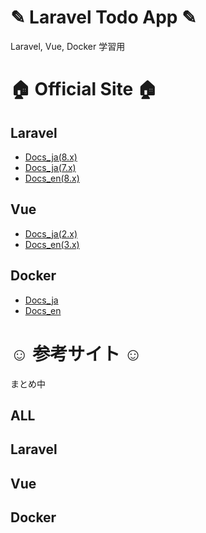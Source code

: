 # ✎ Laravel Todo App ✎
Laravel, Vue, Docker 学習用

# 🏠 Official Site 🏠
## Laravel
- [Docs_ja(8.x)](https://readouble.com/laravel/8.x/ja/installation.html)
- [Docs_ja(7.x)](https://readouble.com/laravel/7.x/ja/installation.html)
- [Docs_en(8.x)](https://laravel.com/docs/8.x)

## Vue
- [Docs_ja(2.x)](https://jp.vuejs.org/v2/guide/)
- [Docs_en(3.x)](https://v3.vuejs.org/guide/migration/introduction.html)

## Docker
- [Docs_ja](https://docs.docker.jp/)
- [Docs_en](https://docs.docker.com/)

# ☺ 参考サイト ☺
まとめ中
## ALL
## Laravel
## Vue
## Docker
